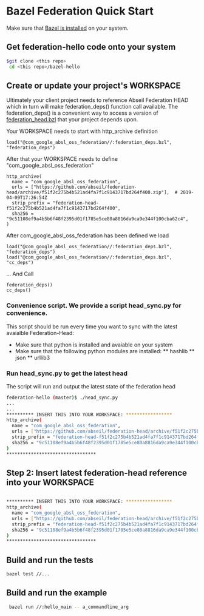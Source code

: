 #  Bazel Federation Quick Start #

Make sure that [Bazel is installed](https://docs.bazel.build/versions/master/install.html)
on your system.


## Get federation-hello code onto your system

```bash
$git clone <this repo>
 cd <this repo>/bazel-hello

```

## Create or update your project's WORKSPACE
Ultimately your client project needs to reference Abseil Federation HEAD which in turn will make federation_deps() function call available. The federation_deps() is a convenient way to access a version of [federation_head.bzl](https://github.com/abseil/federation-head/blob/master/federation_deps.bzl) that your project depends upon.

Your WORKSPACE needs to start with http_archive definition
```
load("@com_google_absl_oss_federation//:federation_deps.bzl", "federation_deps")
```

After that your WORKSPACE needs to define "com_google_absl_oss_federation"

```
http_archive(
  name = "com_google_absl_oss_federation",
  urls = ["https://github.com/abseil/federation-head/archive/f51f2c275b4b521ad4fa7f1c9143717bd264f400.zip"],  # 2019-04-09T17:26:54Z
  strip_prefix = "federation-head-f51f2c275b4b521ad4fa7f1c9143717bd264f400",
  sha256 = "9c51108ef9a4b5b6f48f2395d01f1785e5ce80a8816da9ca9e344f100cba62c4",
)
```
After com_google_absl_oss_federation has been defined we load 
```
load("@com_google_absl_oss_federation//:federation_deps.bzl", "federation_deps")
load("@com_google_absl_oss_federation//:federation_deps.bzl", "cc_deps")

```
... And Call
```
federation_deps()
cc_deps()
```

### Convenience script. We provide a script head_sync.py for convenience. 
This script should be run every time you want to sync with the latest avaialble Federation-Head:

* Make sure that python is installed and avaiable on your system
* Make sure that the following python modules are installed:
** hashlib
** json
** urllib3


### Run head_sync.py to get the latest head 
The script will run and output the latest state of the federation head
```bash
federation-hello (master)$ ./head_sync.py
...
...
********** INSERT THIS INTO YOUR WORKSPACE: *****************
http_archive(
  name = "com_google_absl_oss_federation",
  urls = ["https://github.com/abseil/federation-head/archive/f51f2c275b4b521ad4fa7f1c9143717bd264f400.zip"],  # 2019-04-09T17:26:54Z
  strip_prefix = "federation-head-f51f2c275b4b521ad4fa7f1c9143717bd264f400",
  sha256 = "9c51108ef9a4b5b6f48f2395d01f1785e5ce80a8816da9ca9e344f100cba62c4",
)
*********************************
```


## Step 2: Insert latest federation-head reference into your WORKSPACE
```bash

********** INSERT THIS INTO YOUR WORKSPACE: *****************
http_archive(
  name = "com_google_absl_oss_federation",
  urls = ["https://github.com/abseil/federation-head/archive/f51f2c275b4b521ad4fa7f1c9143717bd264f400.zip"],  # 2019-04-09T17:26:54Z
  strip_prefix = "federation-head-f51f2c275b4b521ad4fa7f1c9143717bd264f400",
  sha256 = "9c51108ef9a4b5b6f48f2395d01f1785e5ce80a8816da9ca9e344f100cba62c4",
)
*********************************
```


## Build and run the tests

```bash
bazel test //...
```

## Build and run the example

```bash
 bazel run //:hello_main -- a_commandline_arg
```
